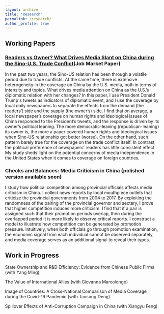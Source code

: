 ```yaml
---
layout: archive
title: "Research"
permalink: /research/
author_profile: true
---
```

## Working Papers

### [Readers vs Owner? What Drives Media Slant on China during the Sino-U.S. Trade Conflict](http://wumengecon.github.io/files/jmp.pdf)(Job Market Paper)

In the past two years, the Sino-US relation has been through a volatile period due to trade conflicts. At the same time, there is extensive heterogeneity in the coverage on China by the U.S. media, both in terms of intensity and topics. What drives media attention on China as the U.S.’s diplomatic relation with her changes? In this paper, I use President Donald Trump's tweets as indicators of diplomatic event, and I use the coverage by local daily newspapers to separate the effects from the demand (the readers’) side and the supply (the owner’s) side. I find that on average, a local newspaper’s coverage on human rights and ideological issues of China responded to the President’s tweets, and the response is driven by its owner’s political leaning. The more democratic-leaning (republican-leaning) its owner is, the more a paper covered human rights and ideological issues when Sino-US relationship got better (worse). On the other hand, such pattern barely true for the coverage on the trade conflict itself. In contrast, the political preference of newspapers’ readers has little consistent effect. My study sheds light on the potential concerns of media independence in the United States when it comes to coverage on foreign countries.

### Checks and Balances: Media Criticism in China (polished version available soon)

I study how political competition among provincial officials affects media criticism in China. I collect news reports by local mouthpiece outlets that criticize the provincial governments from 2004 to 2017. By exploiting the randomness of the pairing of the provincial governor and sectary, I prove that higher competition induces more criticism. I find that if a pair is assigned such that their promotion periods overlap, then during the overlapped period it is more likely to observe critical reports. I construct a model to illustrate how competition can be generated by promotion pressure. Intuitively, when both officials go through promotion examination, the economic signal from each individual cannot be observed separately, and media coverage serves as an additional signal to reveal their types.  

## Work in Progress

State Ownership and R&D Efficiency: Evidence from Chinese Public Firms (with Yang Ming)

The Value of International Allies (with Giovanna Marcolongo)

Image of Countries: A Cross-National Comparison of Media Coverage during the Covid-19 Pandemic (with Taosong Deng)

Spillover Effects of Anti-Corruption Campaign in China (with Xiangyu Feng)

  
